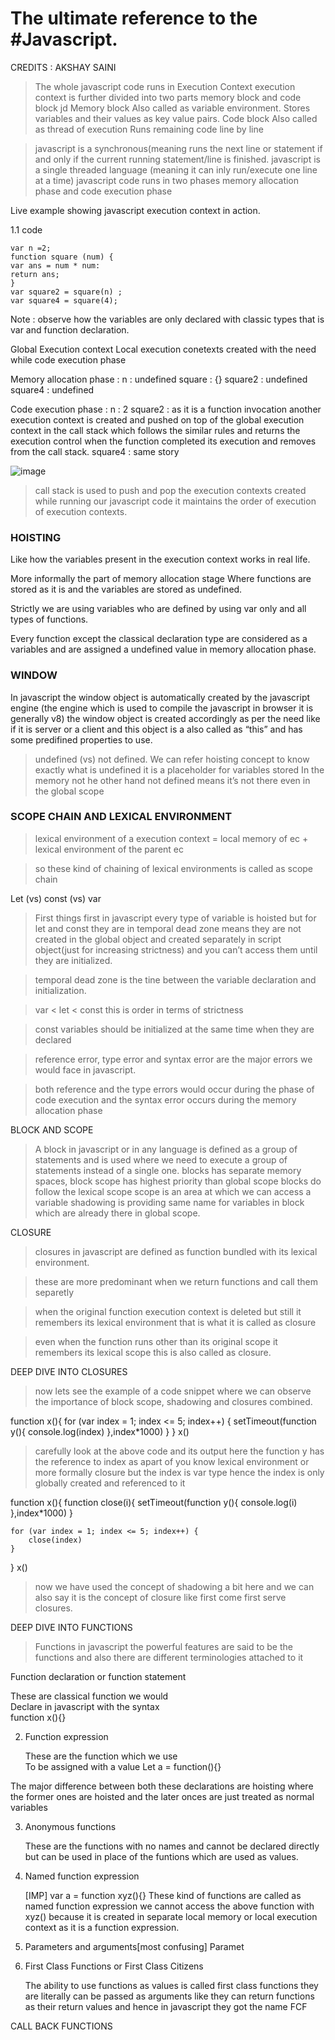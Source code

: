 
# The ultimate reference to the #Javascript.

CREDITS : AKSHAY SAINI



> The whole javascript code runs in Execution Context 
> execution context is further divided into two parts memory block and code block
jd
Memory block
Also called as variable environment.
Stores variables and their values as key value pairs.
Code block
Also called as thread of execution
Runs remaining code line by line

> javascript is a synchronous(meaning runs the next line or statement if and only if the current running statement/line is finished.
> javascript is a single threaded language (meaning it can inly run/execute one line at a time)
> javascript code runs in two phases memory allocation phase and code execution phase

Live example showing javascript execution context in action.


1.1 code

    var n =2;
    function square (num) {
    var ans = num * num:
    return ans;
    }
    var square2 = square(n) ;
    var square4 = square(4);
  
Note : observe how the variables are only declared with classic types that is var and function declaration.

Global Execution context 
Local execution conetexts created with the need while code execution phase










Memory allocation phase : 
n : undefined
square : {}
square2 : undefined
square4 : undefined

Code execution phase : 
n : 2
square2 : as it is a function invocation another execution context is created and pushed on top of the global execution context in the call stack which follows the similar rules and returns the execution control when the function completed its execution and removes from the call stack.
square4 : same story

![image](https://user-images.githubusercontent.com/114099821/211069035-eb09db11-42fa-4b8b-9911-31957d04ff67.png)














> call stack is used to push and pop the execution contexts created while running our javascript code it maintains the order of execution of execution contexts.


### HOISTING

Like how the variables present in the execution context works in real life.

More informally the part of memory allocation stage 
Where functions are stored as it is and the variables are stored as undefined.

Strictly we are using variables who are defined by using var only and all types of functions.

Every function except the classical declaration type are considered as a variables and are assigned a undefined value in memory allocation phase.





### WINDOW

In javascript the window object is automatically created by the javascript engine (the engine which is used to compile the javascript in browser it is generally v8) the window object is created accordingly as per the need like if it is server or a client and this object is a also called as “this” and has some predifined properties to use.


> undefined (vs) not defined. We can refer hoisting concept to know exactly what is undefined it is a placeholder for variables stored In the memory not he other hand not defined means it’s not there even in the global scope


### SCOPE CHAIN AND LEXICAL ENVIRONMENT

> lexical environment of a execution context = local memory of ec  + lexical environment of the parent ec

> so these kind of chaining of lexical environments is called as scope chain

Let (vs) const (vs) var 

> First things first in javascript every type of variable is hoisted but for let and const they are in temporal dead zone means they are not created in the global object and created separately in script object(just for increasing strictness) and you can’t access them until they are initialized.

> temporal dead zone is the tine between the variable declaration and initialization.

> var < let < const this is order in terms of strictness

> const variables should be initialized at the same time when they are declared

> reference error, type error and syntax error are the major errors we would face in javascript.

> both reference and the type errors would occur during the phase of code execution and the syntax error occurs during the memory allocation phase






BLOCK AND SCOPE

> A block in javascript or in any language is defined as a group of statements and is used where we need to execute a group of statements instead of a single one.
> blocks has separate memory spaces, block scope has highest priority than global scope
> blocks do follow the lexical scope
> scope is an area at which we can access a variable
> shadowing is providing same name for variables in block which are already there in global scope.


CLOSURE

> closures in javascript are defined as function bundled with its lexical environment.

> these are more predominant when we return functions and call them separetly

> when the original function execution context is deleted but still it remembers its lexical environment that is what it is called as closure

> even when the function runs other than its original scope it remembers its lexical scope this is also called as closure.




DEEP DIVE INTO CLOSURES

> now lets see the example of a code snippet where we can observe the importance of block scope, shadowing and closures combined.


function x(){
    for (var index = 1; index <= 5; index++) {
        setTimeout(function y(){
           console.log(index)
        },index*1000)
    }
}
x()


> carefully look at the above code and its output here the function y has the reference to index as apart of you know lexical environment or more formally closure but the index is var type hence the index is only globally created and referenced to it 

function x(){
    function close(i){
        setTimeout(function y(){
            console.log(i)
         },index*1000)
    }

    for (var index = 1; index <= 5; index++) {
        close(index)
    }
}
x()

> now we have used the concept of shadowing a bit here and we can also say it is the concept of closure like first come first serve closures.


DEEP DIVE INTO FUNCTIONS

> Functions in javascript the powerful features are said to be the functions and also there are different terminologies attached to it

Function declaration or function statement

   These are classical function we would   
   Declare in javascript with the syntax  
   function x(){}






2. Function expression 

   These are the function which we use     
   To be assigned with a value 
   Let a = function(){}

The major difference between both these declarations are hoisting where the former ones are hoisted and the later onces are just treated as normal variables


3. Anonymous functions

   These are the functions with no names and cannot be declared directly but can be used in place of the funtions which are used as values.

4. Named function expression

   [IMP] var a = function xyz(){}
   These kind of functions are called as named function expression we cannot access the above function with xyz() because it is created in separate local memory or local execution context as it is a function expression.

5. Parameters and arguments[most confusing]
 Paramet


6. First Class Functions or First Class Citizens

   The ability to use functions as     values is called first class functions they are literally can be passed as arguments like they can return functions as their return values and hence in javascript they got the name FCF


CALL BACK FUNCTIONS

